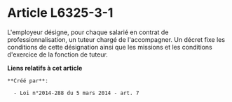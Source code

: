 # Article L6325-3-1

L'employeur  désigne, pour chaque salarié en contrat de professionnalisation, un  tuteur chargé de l'accompagner. Un décret
fixe les conditions de cette  désignation ainsi que les missions et les conditions d'exercice de la  fonction de tuteur.

**Liens relatifs à cet article**

	**Créé par**:

	  - Loi n°2014-288 du 5 mars 2014 - art. 7
